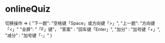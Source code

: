 # onlineQuiz

切换操作 => { 
"下一题": "空格键「Space」或方向键「>」",
"上一题": "方向键「<」"
"全屏": "「F」键"，
"答案" : "回车键「Enter」", 
"加分" : "加号键「+」",
"减分" : "加号键「-」"
}
